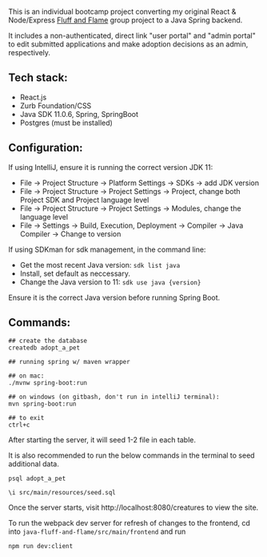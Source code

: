 This is an individual bootcamp project converting my original React & Node/Express [Fluff and Flame](https://github.com/ann-codes/fluff-and-flame) group project to a Java Spring backend.

It includes a non-authenticated, direct link "user portal" and "admin portal" to edit submitted applications and make adoption decisions as an admin, respectively. 

## Tech stack: 
- React.js
- Zurb Foundation/CSS
- Java SDK 11.0.6, Spring, SpringBoot
- Postgres (must be installed)

## Configuration:

If using IntelliJ, ensure it is running the correct version JDK 11: 

- File -> Project Structure -> Platform Settings -> SDKs -> add JDK version
- File -> Project Structure -> Project Settings -> Project, change both Project SDK and Project language level
- File -> Project Structure -> Project Settings -> Modules, change the language level
- File -> Settings -> Build, Execution, Deployment -> Compiler -> Java Compiler -> Change to version

If using SDKman for sdk management, in the command line: 

- Get the most recent Java version: `sdk list java`  
- Install, set default as neccessary.
- Change the Java version to 11: `sdk use java {version}`

Ensure it is the correct Java version before running Spring Boot. 

## Commands: 

```
## create the database
createdb adopt_a_pet

## running spring w/ maven wrapper

## on mac:
./mvnw spring-boot:run

## on windows (on gitbash, don't run in intelliJ terminal):
mvn spring-boot:run

## to exit
ctrl+c
```

After starting the server, it will seed 1-2 file in each table.

It is also recommended to run the below commands in the terminal to seed additional data.

```
psql adopt_a_pet

\i src/main/resources/seed.sql
```

Once the server starts, visit http://localhost:8080/creatures to view the site.

To run the webpack dev server for refresh of changes to the frontend, cd into `java-fluff-and-flame/src/main/frontend` and run 
```
npm run dev:client
```
